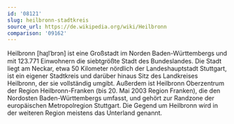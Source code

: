 ```yaml
---
id: '08121'
slug: heilbronn-stadtkreis
source_url: https://de.wikipedia.org/wiki/Heilbronn
comparison: '09162'
---
```


Heilbronn [haɪ̯lˈbrɔn] ist eine Großstadt im Norden Baden-Württembergs und mit 123.771 Einwohnern die siebtgrößte Stadt des Bundeslandes. Die Stadt liegt am Neckar, etwa 50 Kilometer nördlich der Landeshauptstadt Stuttgart, ist ein eigener Stadtkreis und darüber hinaus Sitz des Landkreises Heilbronn, der sie vollständig umgibt. Außerdem ist Heilbronn Oberzentrum der Region Heilbronn-Franken (bis 20. Mai 2003 Region Franken), die den Nordosten Baden-Württembergs umfasst, und gehört zur Randzone der europäischen Metropolregion Stuttgart. Die Gegend um Heilbronn wird in der weiteren Region meistens das Unterland genannt.
